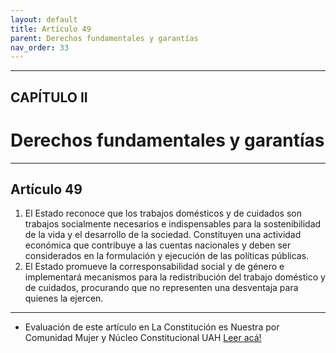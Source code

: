 ```yaml
---
layout: default
title: Artículo 49
parent: Derechos fundamentales y garantías
nav_order: 33
---
```


---

## CAPÍTULO II
# Derechos fundamentales y garantías

---

## Artículo 49

1. El Estado reconoce que los trabajos domésticos y de cuidados son trabajos socialmente necesarios e indispensables para la sostenibilidad de la vida y el desarrollo de la sociedad. Constituyen una actividad económica que contribuye a las cuentas nacionales y deben ser considerados en la formulación y ejecución de las políticas públicas.
2. El Estado promueve la corresponsabilidad social y de género e implementará mecanismos para la redistribución del trabajo doméstico y de cuidados, procurando que no representen una desventaja para quienes la ejercen.

---
- Evaluación de este artículo en La Constitución es Nuestra por Comunidad Mujer y Núcleo Constitucional UAH
<a target="_blank" href="https://laconstitucionesnuestra.cl/evaluaciones/verevaluaciones/49">Leer acá!</a>

